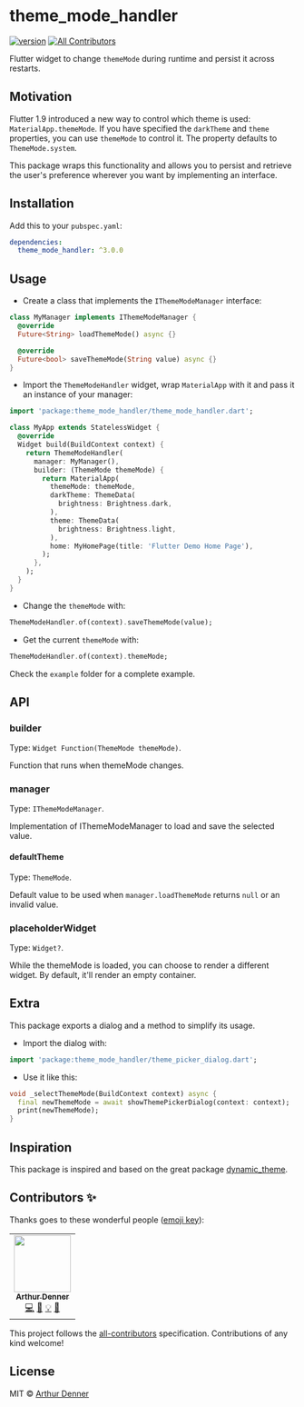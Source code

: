 # theme_mode_handler

<!-- ALL-CONTRIBUTORS-BADGE:START - Do not remove or modify this section -->

[![version][version-badge]][package]
[![All Contributors](https://img.shields.io/badge/all_contributors-1-orange.svg?style=flat-square)](#contributors-)

<!-- ALL-CONTRIBUTORS-BADGE:END -->

Flutter widget to change `themeMode` during runtime and persist it across restarts.

## Motivation

Flutter 1.9 introduced a new way to control which theme is used: `MaterialApp.themeMode`. If you have specified the `darkTheme` and `theme` properties, you can use `themeMode` to control it. The property defaults to `ThemeMode.system`.

This package wraps this functionality and allows you to persist and retrieve the user's preference wherever you want by implementing an interface.

## Installation

Add this to your `pubspec.yaml`:

```yaml
dependencies:
  theme_mode_handler: ^3.0.0
```

## Usage

- Create a class that implements the `IThemeModeManager` interface:

```dart
class MyManager implements IThemeModeManager {
  @override
  Future<String> loadThemeMode() async {}

  @override
  Future<bool> saveThemeMode(String value) async {}
}
```

- Import the `ThemeModeHandler` widget, wrap `MaterialApp` with it and pass it an instance of your manager:

```dart
import 'package:theme_mode_handler/theme_mode_handler.dart';

class MyApp extends StatelessWidget {
  @override
  Widget build(BuildContext context) {
    return ThemeModeHandler(
      manager: MyManager(),
      builder: (ThemeMode themeMode) {
        return MaterialApp(
          themeMode: themeMode,
          darkTheme: ThemeData(
            brightness: Brightness.dark,
          ),
          theme: ThemeData(
            brightness: Brightness.light,
          ),
          home: MyHomePage(title: 'Flutter Demo Home Page'),
        );
      },
    );
  }
}
```

- Change the `themeMode` with:

```dart
ThemeModeHandler.of(context).saveThemeMode(value);
```

- Get the current `themeMode` with:

```dart
ThemeModeHandler.of(context).themeMode;
```

Check the `example` folder for a complete example.

## API

### builder

Type: `Widget Function(ThemeMode themeMode)`.

Function that runs when themeMode changes.

### manager

Type: `IThemeModeManager`.

Implementation of IThemeModeManager to load and save the selected value.

#### defaultTheme

Type: `ThemeMode`.

Default value to be used when `manager.loadThemeMode` returns `null` or an invalid value.

### placeholderWidget

Type: `Widget?`.

While the themeMode is loaded, you can choose to render a different widget.
By default, it'll render an empty container.

## Extra

This package exports a dialog and a method to simplify its usage.

- Import the dialog with:

```dart
import 'package:theme_mode_handler/theme_picker_dialog.dart';
```

- Use it like this:

```dart
void _selectThemeMode(BuildContext context) async {
  final newThemeMode = await showThemePickerDialog(context: context);
  print(newThemeMode);
}
```

## Inspiration

This package is inspired and based on the great package [dynamic_theme](https://github.com/Norbert515/dynamic_theme).

## Contributors ✨

Thanks goes to these wonderful people ([emoji key](https://allcontributors.org/docs/en/emoji-key)):

<!-- ALL-CONTRIBUTORS-LIST:START - Do not remove or modify this section -->
<!-- prettier-ignore-start -->
<!-- markdownlint-disable -->
<table>
  <tr>
    <td align="center"><a href="https://github.com/arthurdenner"><img src="https://avatars0.githubusercontent.com/u/13774309?v=4" width="100px;" alt=""/><br /><sub><b>Arthur Denner</b></sub></a><br /><a href="https://github.com/arthurdenner/theme_mode_handler/commits?author=arthurdenner" title="Code">💻</a> <a href="#design-arthurdenner" title="Design">🎨</a> <a href="#example-arthurdenner" title="Examples">💡</a> <a href="#maintenance-arthurdenner" title="Maintenance">🚧</a></td>
  </tr>
</table>

<!-- markdownlint-enable -->
<!-- prettier-ignore-end -->

<!-- ALL-CONTRIBUTORS-LIST:END -->

This project follows the [all-contributors](https://github.com/all-contributors/all-contributors) specification. Contributions of any kind welcome!

## License

MIT © [Arthur Denner](https://github.com/arthurdenner/)

[version-badge]: https://img.shields.io/pub/v/theme_mode_handler?style=flat-square
[package]: https://pub.dev/packages/theme_mode_handler
